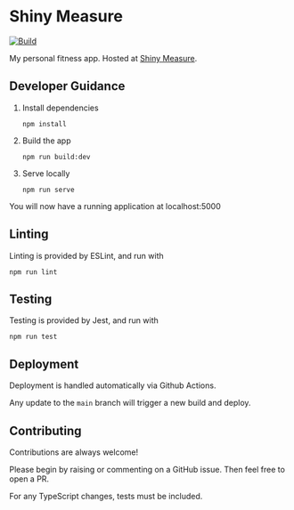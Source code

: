 # Shiny Measure

[![Build](https://github.com/fildon/shiny-measure/actions/workflows/deploy.yml/badge.svg)](https://github.com/fildon/shiny-measure/actions/workflows/deploy.yml)

My personal fitness app. Hosted at [Shiny Measure](fildon.me/shiny-measure).

## Developer Guidance

1. Install dependencies

   ```shell
   npm install
   ```

2. Build the app

   ```shell
   npm run build:dev
   ```

3. Serve locally

   ```shell
   npm run serve
   ```

You will now have a running application at localhost:5000

## Linting

Linting is provided by ESLint, and run with

```shell
npm run lint
```

## Testing

Testing is provided by Jest, and run with

```shell
npm run test
```

## Deployment

Deployment is handled automatically via Github Actions.

Any update to the `main` branch will trigger a new build and deploy.

## Contributing

Contributions are always welcome!

Please begin by raising or commenting on a GitHub issue.
Then feel free to open a PR.

For any TypeScript changes, tests must be included.
